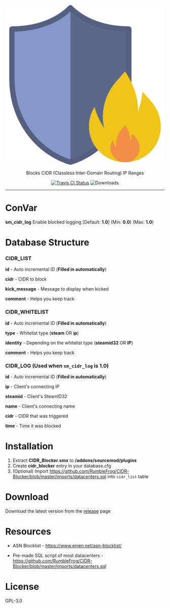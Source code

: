 <p align="center">
	<img alt="CIDR Blocker" src="assets/img/CIDR_Blocker.png">
</p>

<p align="center">
	Blocks CIDR (Classless Inter-Domain Routing) IP Ranges
</p>

<p align="center">
	<a href="https://travis-ci.org/RumbleFrog/CIDR-Blocker"><img alt="Travis CI Status" src="https://travis-ci.org/RumbleFrog/CIDR-Blocker.svg?branch=master"></a>
	<img alt="Downloads" src="https://img.shields.io/github/downloads/RumbleFrog/CIDR-Blocker/total.svg">
</p>

---

# ConVar

**sm_cidr_log** Enable blocked logging [Default: **1.0**] (Min: **0.0**) (Max: **1.0**)

# Database Structure

### CIDR_LIST

**id** - Auto incremental ID (**Filled in automatically**)

**cidr** - CIDR to block

**kick_message** - Message to display when kicked

**comment** - Helps you keep track

### CIDR_WHITELIST

**id** - Auto incremental ID (**Filled in automatically**)

**type** - Whitelist type (**steam** OR **ip**)

**identity** - Depending on the whitelist type (**steamid32** OR **IP**)

**comment** - Helps you keep track

### CIDR_LOG (Used when `sm_cidr_log` is **1.0**)

**id** - Auto incremental ID (**Filled in automatically**)

**ip** - Client's connecting IP

**steamid** - Client's SteamID32

**name** - Client's connecting name

**cidr** - CIDR that was triggered

**time** - Time it was blocked

# Installation

1. Extract **CIDR_Blocker.smx** to **/addons/sourcemod/plugins**
2. Create **cidr_blocker** entry in your database.cfg
3. (Optional) Import https://github.com/RumbleFrog/CIDR-Blocker/blob/master/imports/datacenters.sql into `cidr_list` table


# Download 

Download the latest version from the [release](https://github.com/RumbleFrog/CIDR-Blocker/releases) page

# Resources

- ASN Blocklist - https://www.enjen.net/asn-blocklist/

- Pre-made SQL script of most datacenters - https://github.com/RumbleFrog/CIDR-Blocker/blob/master/imports/datacenters.sql

# License

GPL-3.0
